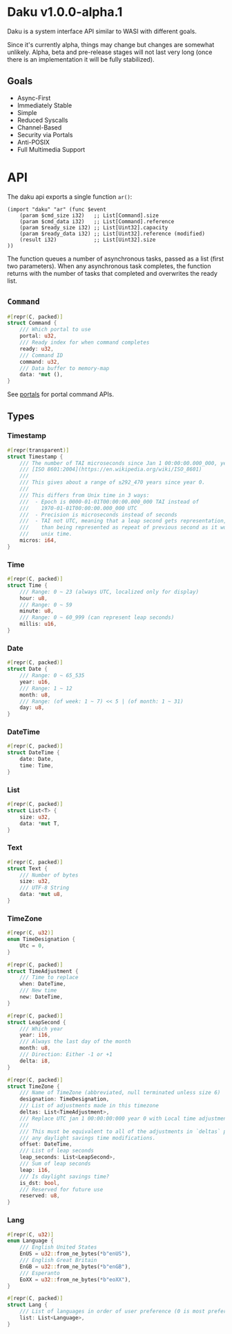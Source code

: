# Daku v1.0.0-alpha.1
Daku is a system interface API similar to WASI with different goals.

Since it's currently alpha, things may change but changes are somewhat unlikely.
Alpha, beta and pre-release stages will not last very long (once there is an
implementation it will be fully stabilized).

## Goals
 - Async-First
 - Immediately Stable
 - Simple
 - Reduced Syscalls
 - Channel-Based
 - Security via Portals
 - Anti-POSIX
 - Full Multimedia Support

# API
The daku api exports a single function `ar()`:

```wat
(import "daku" "ar" (func $event
    (param $cmd_size i32)   ;; List[Command].size
    (param $cmd_data i32)   ;; List[Command].reference
    (param $ready_size i32) ;; List[Uint32].capacity
    (param $ready_data i32) ;; List[Uint32].reference (modified)
    (result i32)            ;; List[Uint32].size 
))
```

The function queues a number of asynchronous tasks, passed as a list (first two
parameters).  When any asynchronous task completes, the function returns with
the number of tasks that completed and overwrites the ready list.

## `Command`
```rust
#[repr(C, packed)]
struct Command {
    /// Which portal to use
    portal: u32,
    /// Ready index for when command completes
    ready: u32,
    /// Command ID
    command: u32,
    /// Data buffer to memory-map
    data: *mut (),
}
```

See [portals](PORTALS.md) for portal command APIs.

## Types

### Timestamp
```rust
#[repr(transparent)]
struct Timestamp {
    /// The number of TAI microseconds since Jan 1 00:00:00.000_000, year 0 in
    /// [ISO 8601:2004](https://en.wikipedia.org/wiki/ISO_8601)
    ///
    /// This gives about a range of ±292_470 years since year 0.
    ///
    /// This differs from Unix time in 3 ways:
    ///  - Epoch is 0000-01-01T00:00:00.000_000 TAI instead of
    ///    1970-01-01T00:00:00.000_000 UTC
    ///  - Precision is microseconds instead of seconds
    ///  - TAI not UTC, meaning that a leap second gets representation, rather
    ///    than being represented as repeat of previous second as it would be in
    ///    unix time.
    micros: i64,
}
```

### Time
```rust
#[repr(C, packed)]
struct Time {
    /// Range: 0 ~ 23 (always UTC, localized only for display)
    hour: u8,
    /// Range: 0 ~ 59
    minute: u8,
    /// Range: 0 ~ 60_999 (can represent leap seconds)
    millis: u16,
}
```

### Date
```rust
#[repr(C, packed)]
struct Date {
    /// Range: 0 ~ 65_535
    year: u16,
    /// Range: 1 ~ 12
    month: u8,
    /// Range: (of week: 1 ~ 7) << 5 | (of month: 1 ~ 31)
    day: u8,
}
```

### DateTime
```rust
#[repr(C, packed)]
struct DateTime {
    date: Date,
    time: Time,
}
```

### List
```rust
#[repr(C, packed)]
struct List<T> {
    size: u32,
    data: *mut T,
}
```

### Text
```rust
#[repr(C, packed)]
struct Text {
    /// Number of bytes
    size: u32,
    /// UTF-8 String
    data: *mut u8,
}
```


### TimeZone
```rust
#[repr(C, u32)]
enum TimeDesignation {
    Utc = 0,
}

#[repr(C, packed)]
struct TimeAdjustment {
    /// Time to replace
    when: DateTime,
    /// New time
    new: DateTime,
}

#[repr(C, packed)]
struct LeapSecond {
    /// Which year
    year: i16,
    /// Always the last day of the month
    month: u8,
    /// Direction: Either -1 or +1
    delta: i8,
}

#[repr(C, packed)]
struct TimeZone {
    /// Name of TimeZone (abbreviated, null terminated unless size 6)
    designation: TimeDesignation,
    /// List of adjustments made in this timezone
    deltas: List<TimeAdjustment>,
    /// Replace UTC jan 1 00:00:00:000 year 0 with Local time adjustments
    /// 
    /// This must be equivalent to all of the adjustments in `deltas` plus
    /// any daylight savings time modifications.
    offset: DateTime,
    /// List of leap seconds
    leap_seconds: List<LeapSecond>,
    /// Sum of leap seconds
    leap: i16,
    /// Is daylight savings time?
    is_dst: bool,
    /// Reserved for future use
    reserved: u8,
}
```

### Lang
```rust
#[repr(C, u32)]
enum Language {
    /// English United States
    EnUS = u32::from_ne_bytes(*b"enUS"),
    /// English Great Britain
    EnGB = u32::from_ne_bytes(*b"enGB"),
    /// Esperanto
    EoXX = u32::from_ne_bytes(*b"eoXX"),
}

#[repr(C, packed)]
struct Lang {
    /// List of languages in order of user preference (0 is most preferred)
    list: List<Language>,
}
```
